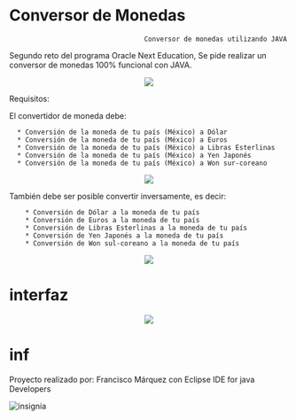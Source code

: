# Conversor de Monedas
                                      Conversor de monedas utilizando JAVA


   Segundo reto del programa Oracle Next Education, Se pide realizar un conversor de monedas 100% funcional con JAVA.
<p align="center">
   <img src="https://github.com/Francisco132000/Conversor-de-Monedas/assets/134181552/cd8d1712-7d54-47c4-822a-2f34614ad19c">
   </p>



Requisitos:

El convertidor de moneda debe:

      * Conversión de la moneda de tu país (México) a Dólar
      * Conversión de la moneda de tu país (México) a Euros
      * Conversión de la moneda de tu país (México) a Libras Esterlinas
      * Conversión de la moneda de tu país (México) a Yen Japonés
      * Conversión de la moneda de tu país (México) a Won sur-coreano
<p align="center">
  <img src ="https://github.com/Francisco132000/Conversor-de-Monedas/assets/134181552/24ff9ef8-a90f-4896-ab46-96a12bd13f8d">
</p>


      
También debe ser posible convertir inversamente, es decir:

        * Conversión de Dólar a la moneda de tu país
        * Conversión de Euros a la moneda de tu país
        * Conversión de Libras Esterlinas a la moneda de tu país
        * Conversión de Yen Japonés a la moneda de tu país
        * Conversión de Won sul-coreano a la moneda de tu país
<p align="center">
<img src = "https://github.com/Francisco132000/Conversor-de-Monedas/assets/134181552/22a1b139-5033-49a4-9cf2-83b2d2762587">
</p>
        

 # interfaz

<p align="center">
<img src = "https://github.com/Francisco132000/Conversor-de-Monedas/assets/134181552/bce8ff4e-1a2e-4d11-9a46-2f7a10048b12">
</p>
                

 # inf
Proyecto realizado por: Francisco Márquez con Eclipse IDE for java Developers

![insignia](https://github.com/Francisco132000/Conversor-de-Monedas/assets/134181552/a23d006a-9cd1-4986-a8ad-5b61b26ea3ff)
